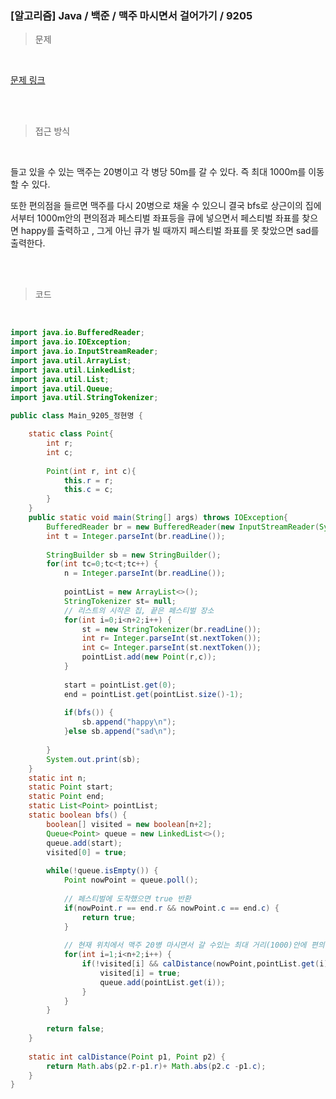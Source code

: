 <h3>[알고리즘]  Java / 백준 / 맥주 마시면서 걸어가기 / 9205 </h3>

> 문제
> 

<br>

[문제 링크](https://www.acmicpc.net/problem/9205)

<br>

<br>

> 접근 방식
> 

<br>

들고 있을 수 있는 맥주는 20병이고 각 병당 50m를 갈 수 있다. 즉 최대 1000m를 이동할 수 있다.

또한 편의점을 들르면 맥주를 다시 20병으로 채울 수 있으니 결국 bfs로 상근이의 집에서부터 1000m안의 편의점과 페스티벌 좌표등을 큐에 넣으면서 페스티벌 좌표를 찾으면 happy를 출력하고 , 그게 아닌 큐가 빌 때까지 페스티벌 좌표를 못 찾았으면 sad를 출력한다.

<br>
<br>

> 코드
> 

<br>

```java
import java.io.BufferedReader;
import java.io.IOException;
import java.io.InputStreamReader;
import java.util.ArrayList;
import java.util.LinkedList;
import java.util.List;
import java.util.Queue;
import java.util.StringTokenizer;

public class Main_9205_정현명 {

	static class Point{
		int r;
		int c;
		
		Point(int r, int c){
			this.r = r;
			this.c = c;
		}
	}
	public static void main(String[] args) throws IOException{
		BufferedReader br = new BufferedReader(new InputStreamReader(System.in));
		int t = Integer.parseInt(br.readLine());
		
		StringBuilder sb = new StringBuilder();
		for(int tc=0;tc<t;tc++) {
			n = Integer.parseInt(br.readLine());
			
			pointList = new ArrayList<>();
			StringTokenizer st= null;
			// 리스트의 시작은 집, 끝은 페스티벌 장소
			for(int i=0;i<n+2;i++) {
				st = new StringTokenizer(br.readLine());
				int r= Integer.parseInt(st.nextToken());
				int c= Integer.parseInt(st.nextToken());
				pointList.add(new Point(r,c));
			}
			
			start = pointList.get(0);
			end = pointList.get(pointList.size()-1);
			
			if(bfs()) {
				sb.append("happy\n");
			}else sb.append("sad\n");
			
		}
		System.out.print(sb);
	}
	static int n;
	static Point start;
	static Point end;
	static List<Point> pointList;
	static boolean bfs() {
		boolean[] visited = new boolean[n+2];
		Queue<Point> queue = new LinkedList<>();
		queue.add(start);
		visited[0] = true;
		
		while(!queue.isEmpty()) {
			Point nowPoint = queue.poll();
			
			// 페스티벌에 도착했으면 true 반환
			if(nowPoint.r == end.r && nowPoint.c == end.c) {
				return true;
			}
			
			// 현재 위치에서 맥주 20병 마시면서 갈 수있는 최대 거리(1000)안에 편의점 혹은 페스티벌 장소가 있으면 큐에 집어넣음
			for(int i=1;i<n+2;i++) {
				if(!visited[i] && calDistance(nowPoint,pointList.get(i)) <= 1000) {
					visited[i] = true;
					queue.add(pointList.get(i));
				}
			}
		}
		
		return false;
	}
	
	static int calDistance(Point p1, Point p2) {
		return Math.abs(p2.r-p1.r)+ Math.abs(p2.c -p1.c); 
	}
}
```
